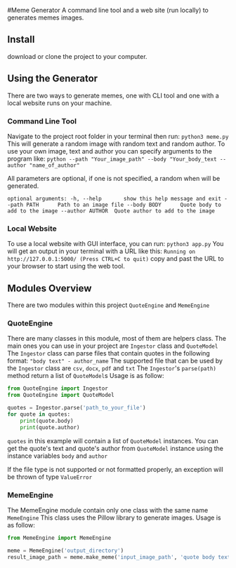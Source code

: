 #Meme Generator
A command line tool and a web site (run locally) to generates memes images.

## Install
download or clone the project to your computer.

## Using the Generator
There are two ways to generate memes, one with CLI tool and one with a local website runs on your machine.

### Command Line Tool
Navigate to the project root folder in your terminal then run:
`python3 meme.py`
This will generate a random image with random text and random author.
To use your own image, text and author you can specify arguments to the program like:
`python --path "Your_image_path" --body "Your_body_text --author "name_of_author"`

All parameters are optional, if one is not specified, a random when will be generated.

`optional arguments:
  -h, --help       show this help message and exit
  --path PATH      Path to an image file
  --body BODY      Quote body to add to the image
  --author AUTHOR  Quote author to add to the image
`

### Local Website
To use a local website with GUI interface, you can run:
`python3 app.py`
You will get an output in your terminal with a URL like this:
` Running on http://127.0.0.1:5000/ (Press CTRL+C to quit)
`
copy and past the URL to your browser to start using the web tool.

## Modules Overview
There are two modules within this project `QuoteEngine` and `MemeEngine`

### QuoteEngine
There are many classes in this module, most of them are helpers class.
The main ones you can use in your project are `Ingestor` class and `QuoteModel`
The `Ingestor` class can parse files that contain quotes in the following format:
`"body text" - author_name`
The supported file that can be used by the `Ingestor` class are `csv`, `docx`, `pdf` and `txt`
The `Ingestor`'s `parse(path)` method return a list of `QuoteModel`s
Usage is as follow:
```python
from QuoteEngine import Ingestor
from QuoteEngine import QuoteModel

quotes = Ingestor.parse('path_to_your_file')
for quote in quotes:
    print(quote.body)
    print(quote.author)
```

`quotes` in this example will contain a list of `QuoteModel` instances.
You can get the quote's text and quote's author from `QuoteModel` instance using the instance variables `body` and `author`

If the file type is not supported or not formatted properly, an exception will be thrown of type `ValueError`

### MemeEngine

The MemeEngine module contain only one class with the same name `MemeEngine`
This class uses the Pillow library to generate images.
Usage is as follow:
```python
from MemeEngine import MemeEngine

meme = MemeEngine('output_directory')
result_image_path = meme.make_meme('input_image_path', 'quote body text', 'quote author')
```

